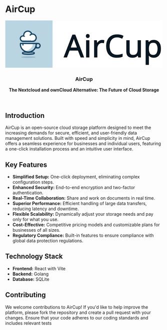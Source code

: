 # AirCup

<div align="center">
  <img src="https://github.com/aliamerj/aircup/blob/main/client/src/assets/logo.svg" alt="AirCup">
     <h3>AirCup</h3>
  <p><strong>The Nextcloud and ownCloud Alternative: The Future of Cloud Storage</strong></p>
</div>

<br/>

## Introduction

AirCup is an open-source cloud storage platform designed to meet the increasing demands for secure, efficient, and user-friendly data management solutions. Built with speed and simplicity in mind, AirCup offers a seamless experience for businesses and individual users, featuring a one-click installation process and an intuitive user interface.

## Key Features

- **Simplified Setup:** One-click deployment, eliminating complex configuration steps.
- **Enhanced Security:** End-to-end encryption and two-factor authentication.
- **Real-Time Collaboration:** Share and work on documents in real time.
- **Superior Performance:** Efficient handling of large data transfers, reducing latency and downtime.
- **Flexible Scalability:** Dynamically adjust your storage needs and pay only for what you use.
- **Cost-Effective:** Competitive pricing models and customizable plans for businesses of all sizes.
- **Regulatory Compliance:** Built-in features to ensure compliance with global data protection regulations.

## Technology Stack

- **Frontend:** React with Vite
- **Backend:** Golang
- **Database:** SQLite

## Contributing
We welcome contributions to AirCup! If you'd like to help improve the platform, please fork the repository and create a pull request with your changes. Ensure that your code adheres to our coding standards and includes relevant tests
